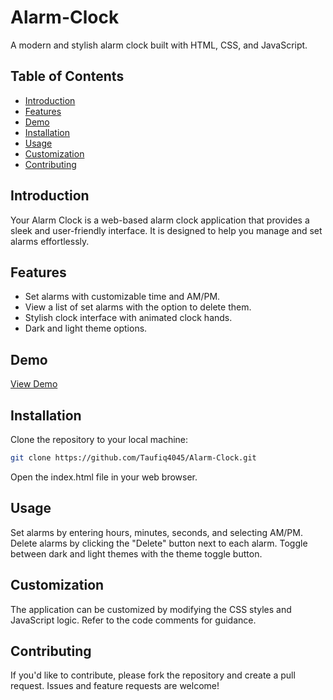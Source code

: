 # Alarm-Clock

A modern and stylish alarm clock built with HTML, CSS, and JavaScript.

## Table of Contents

- [Introduction](#introduction)
- [Features](#features)
- [Demo](#demo)
- [Installation](#installation)
- [Usage](#usage)
- [Customization](#customization)
- [Contributing](#contributing)

## Introduction

Your Alarm Clock is a web-based alarm clock application that provides a sleek and user-friendly interface. It is designed to help you manage and set alarms effortlessly.

## Features

- Set alarms with customizable time and AM/PM.
- View a list of set alarms with the option to delete them.
- Stylish clock interface with animated clock hands.
- Dark and light theme options.

## Demo

[View Demo](https://taufiq4045.github.io/Alarm-Clock/)

## Installation

Clone the repository to your local machine:

```bash
git clone https://github.com/Taufiq4045/Alarm-Clock.git
```
Open the index.html file in your web browser.

## Usage

Set alarms by entering hours, minutes, seconds, and selecting AM/PM.
Delete alarms by clicking the "Delete" button next to each alarm.
Toggle between dark and light themes with the theme toggle button.

## Customization

The application can be customized by modifying the CSS styles and JavaScript logic. Refer to the code comments for guidance.

## Contributing

If you'd like to contribute, please fork the repository and create a pull request. Issues and feature requests are welcome!
